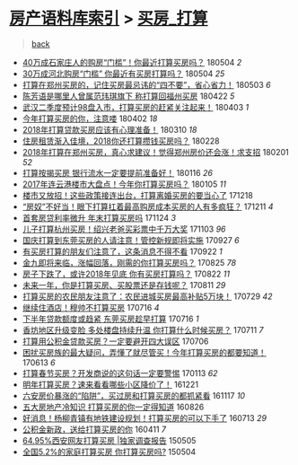 [房产语料库索引](../../README.md)  > [买房_打算](买房_打算.md)
====
> [back](../README.md)

- [40万成石家庄人的购房“门槛”！你最近打算买房吗？](http://jkwz.applinzi.com/ittc/7099273144064017418.html#40%E4%B8%87%E6%88%90%E7%9F%B3%E5%AE%B6%E5%BA%84%E4%BA%BA%E7%9A%84%E8%B4%AD%E6%88%BF%E2%80%9C%E9%97%A8%E6%A7%9B%E2%80%9D%EF%BC%81%E4%BD%A0%E6%9C%80%E8%BF%91%E6%89%93%E7%AE%97%E4%B9%B0%E6%88%BF%E5%90%97%EF%BC%9F) 180504 *2* 
- [30万成河北购房“门槛” 你最近有买房打算吗？](http://jkwz.applinzi.com/ittc/7099172493359318026.html#30%E4%B8%87%E6%88%90%E6%B2%B3%E5%8C%97%E8%B4%AD%E6%88%BF%E2%80%9C%E9%97%A8%E6%A7%9B%E2%80%9D+%E4%BD%A0%E6%9C%80%E8%BF%91%E6%9C%89%E4%B9%B0%E6%88%BF%E6%89%93%E7%AE%97%E5%90%97%EF%BC%9F) 180504 *25* 
- [打算在郑州买房的，记住买房最忌讳的“四不要”，省心省力！](http://jkwz.applinzi.com/ittc/7098812767601689606.html#%E6%89%93%E7%AE%97%E5%9C%A8%E9%83%91%E5%B7%9E%E4%B9%B0%E6%88%BF%E7%9A%84%EF%BC%8C%E8%AE%B0%E4%BD%8F%E4%B9%B0%E6%88%BF%E6%9C%80%E5%BF%8C%E8%AE%B3%E7%9A%84%E2%80%9C%E5%9B%9B%E4%B8%8D%E8%A6%81%E2%80%9D%EF%BC%8C%E7%9C%81%E5%BF%83%E7%9C%81%E5%8A%9B%EF%BC%81) 180503 *6* 
- [陈芳语是哪里人曾属范玮琪旗下 称打算回福州买房](http://jkwz.applinzi.com/ittc/7094801805320127495.html#%E9%99%88%E8%8A%B3%E8%AF%AD%E6%98%AF%E5%93%AA%E9%87%8C%E4%BA%BA%E6%9B%BE%E5%B1%9E%E8%8C%83%E7%8E%AE%E7%90%AA%E6%97%97%E4%B8%8B+%E7%A7%B0%E6%89%93%E7%AE%97%E5%9B%9E%E7%A6%8F%E5%B7%9E%E4%B9%B0%E6%88%BF) 180422 *5* 
- [武汉二季度预计98盘入市，打算买房的赶紧关注起来！](http://jkwz.applinzi.com/ittc/7087805056894370833.html#%E6%AD%A6%E6%B1%89%E4%BA%8C%E5%AD%A3%E5%BA%A6%E9%A2%84%E8%AE%A198%E7%9B%98%E5%85%A5%E5%B8%82%EF%BC%8C%E6%89%93%E7%AE%97%E4%B9%B0%E6%88%BF%E7%9A%84%E8%B5%B6%E7%B4%A7%E5%85%B3%E6%B3%A8%E8%B5%B7%E6%9D%A5%EF%BC%81) 180403 *1* 
- [今年打算买房的你，注意喽](http://jkwz.applinzi.com/ittc/7087396155409564679.html#%E4%BB%8A%E5%B9%B4%E6%89%93%E7%AE%97%E4%B9%B0%E6%88%BF%E7%9A%84%E4%BD%A0%EF%BC%8C%E6%B3%A8%E6%84%8F%E5%96%BD) 180402 *18* 
- [2018年打算贷款买房应该有心理准备！](http://jkwz.applinzi.com/ittc/7078401760614155275.html#2018%E5%B9%B4%E6%89%93%E7%AE%97%E8%B4%B7%E6%AC%BE%E4%B9%B0%E6%88%BF%E5%BA%94%E8%AF%A5%E6%9C%89%E5%BF%83%E7%90%86%E5%87%86%E5%A4%87%EF%BC%81) 180310 *18* 
- [住房租赁渐入佳境，2018你还打算攒钱买房吗？](http://jkwz.applinzi.com/ittc/7072956257051083787.html#%E4%BD%8F%E6%88%BF%E7%A7%9F%E8%B5%81%E6%B8%90%E5%85%A5%E4%BD%B3%E5%A2%83%EF%BC%8C2018%E4%BD%A0%E8%BF%98%E6%89%93%E7%AE%97%E6%94%92%E9%92%B1%E4%B9%B0%E6%88%BF%E5%90%97%EF%BC%9F) 180228  
- [2018年打算在郑州买房，真心求建议！觉得郑州房价还会涨！求支招](http://jkwz.applinzi.com/ittc/7065073279629280273.html#2018%E5%B9%B4%E6%89%93%E7%AE%97%E5%9C%A8%E9%83%91%E5%B7%9E%E4%B9%B0%E6%88%BF%EF%BC%8C%E7%9C%9F%E5%BF%83%E6%B1%82%E5%BB%BA%E8%AE%AE%EF%BC%81%E8%A7%89%E5%BE%97%E9%83%91%E5%B7%9E%E6%88%BF%E4%BB%B7%E8%BF%98%E4%BC%9A%E6%B6%A8%EF%BC%81%E6%B1%82%E6%94%AF%E6%8B%9B) 180201 *52* 
- [打算按揭买房 银行流水一定要提前准备好！](http://jkwz.applinzi.com/ittc/7059262667233952779.html#%E6%89%93%E7%AE%97%E6%8C%89%E6%8F%AD%E4%B9%B0%E6%88%BF+%E9%93%B6%E8%A1%8C%E6%B5%81%E6%B0%B4%E4%B8%80%E5%AE%9A%E8%A6%81%E6%8F%90%E5%89%8D%E5%87%86%E5%A4%87%E5%A5%BD%EF%BC%81) 180116 *26* 
- [2017年连云港楼市大盘点！今年你打算买房吗？](http://jkwz.applinzi.com/ittc/7055153131858428945.html#2017%E5%B9%B4%E8%BF%9E%E4%BA%91%E6%B8%AF%E6%A5%BC%E5%B8%82%E5%A4%A7%E7%9B%98%E7%82%B9%EF%BC%81%E4%BB%8A%E5%B9%B4%E4%BD%A0%E6%89%93%E7%AE%97%E4%B9%B0%E6%88%BF%E5%90%97%EF%BC%9F) 180105 *11* 
- [楼市又放招！这些政策接连出台，打算离婚买房的要当心了](http://jkwz.applinzi.com/ittc/7048368003048014864.html#%E6%A5%BC%E5%B8%82%E5%8F%88%E6%94%BE%E6%8B%9B%EF%BC%81%E8%BF%99%E4%BA%9B%E6%94%BF%E7%AD%96%E6%8E%A5%E8%BF%9E%E5%87%BA%E5%8F%B0%EF%BC%8C%E6%89%93%E7%AE%97%E7%A6%BB%E5%A9%9A%E4%B9%B0%E6%88%BF%E7%9A%84%E8%A6%81%E5%BD%93%E5%BF%83%E4%BA%86) 171218  
- [“房奴”不好当！眼下打算扛着最高购房成本买房的人有多疯狂？](http://jkwz.applinzi.com/ittc/7045905418792993808.html#%E2%80%9C%E6%88%BF%E5%A5%B4%E2%80%9D%E4%B8%8D%E5%A5%BD%E5%BD%93%EF%BC%81%E7%9C%BC%E4%B8%8B%E6%89%93%E7%AE%97%E6%89%9B%E7%9D%80%E6%9C%80%E9%AB%98%E8%B4%AD%E6%88%BF%E6%88%90%E6%9C%AC%E4%B9%B0%E6%88%BF%E7%9A%84%E4%BA%BA%E6%9C%89%E5%A4%9A%E7%96%AF%E7%8B%82%EF%BC%9F) 171211 *4* 
- [首套房贷利率微升 年末打算买房吗](http://jkwz.applinzi.com/ittc/7039570504250295312.html#%E9%A6%96%E5%A5%97%E6%88%BF%E8%B4%B7%E5%88%A9%E7%8E%87%E5%BE%AE%E5%8D%87+%E5%B9%B4%E6%9C%AB%E6%89%93%E7%AE%97%E4%B9%B0%E6%88%BF%E5%90%97) 171124 *3* 
- [儿子打算杭州买房！绍兴老爸买彩票中千万大奖](http://jkwz.applinzi.com/ittc/7031656220530836496.html#%E5%84%BF%E5%AD%90%E6%89%93%E7%AE%97%E6%9D%AD%E5%B7%9E%E4%B9%B0%E6%88%BF%EF%BC%81%E7%BB%8D%E5%85%B4%E8%80%81%E7%88%B8%E4%B9%B0%E5%BD%A9%E7%A5%A8%E4%B8%AD%E5%8D%83%E4%B8%87%E5%A4%A7%E5%A5%96) 171103 *96* 
- [国庆打算到东莞买房的人请注意！管控新规即将实施](http://jkwz.applinzi.com/ittc/7018099892571079697.html#%E5%9B%BD%E5%BA%86%E6%89%93%E7%AE%97%E5%88%B0%E4%B8%9C%E8%8E%9E%E4%B9%B0%E6%88%BF%E7%9A%84%E4%BA%BA%E8%AF%B7%E6%B3%A8%E6%84%8F%EF%BC%81%E7%AE%A1%E6%8E%A7%E6%96%B0%E8%A7%84%E5%8D%B3%E5%B0%86%E5%AE%9E%E6%96%BD) 170927 *6* 
- [有买房打算的朋友们注意了，这条消息不得不看](http://jkwz.applinzi.com/ittc/7016217452688704528.html#%E6%9C%89%E4%B9%B0%E6%88%BF%E6%89%93%E7%AE%97%E7%9A%84%E6%9C%8B%E5%8F%8B%E4%BB%AC%E6%B3%A8%E6%84%8F%E4%BA%86%EF%BC%8C%E8%BF%99%E6%9D%A1%E6%B6%88%E6%81%AF%E4%B8%8D%E5%BE%97%E4%B8%8D%E7%9C%8B) 170922 *1* 
- [金九即将来临，涨幅回落，刚需的你打算买房吗？](http://jkwz.applinzi.com/ittc/7005671528417723408.html#%E9%87%91%E4%B9%9D%E5%8D%B3%E5%B0%86%E6%9D%A5%E4%B8%B4%EF%BC%8C%E6%B6%A8%E5%B9%85%E5%9B%9E%E8%90%BD%EF%BC%8C%E5%88%9A%E9%9C%80%E7%9A%84%E4%BD%A0%E6%89%93%E7%AE%97%E4%B9%B0%E6%88%BF%E5%90%97%EF%BC%9F) 170825 *78* 
- [房子下跌了，或许2018年见底 你有买房打算吗？](http://jkwz.applinzi.com/ittc/7004646131072762896.html#%E6%88%BF%E5%AD%90%E4%B8%8B%E8%B7%8C%E4%BA%86%EF%BC%8C%E6%88%96%E8%AE%B82018%E5%B9%B4%E8%A7%81%E5%BA%95+%E4%BD%A0%E6%9C%89%E4%B9%B0%E6%88%BF%E6%89%93%E7%AE%97%E5%90%97%EF%BC%9F) 170822 *11* 
- [未来一年，你是打算买房、买股票还是存钱呢？](http://jkwz.applinzi.com/ittc/7000638052358423569.html#%E6%9C%AA%E6%9D%A5%E4%B8%80%E5%B9%B4%EF%BC%8C%E4%BD%A0%E6%98%AF%E6%89%93%E7%AE%97%E4%B9%B0%E6%88%BF%E3%80%81%E4%B9%B0%E8%82%A1%E7%A5%A8%E8%BF%98%E6%98%AF%E5%AD%98%E9%92%B1%E5%91%A2%EF%BC%9F) 170811 *29* 
- [打算买房的农民朋友注意了：农民进城买房最高补贴5万块！](http://jkwz.applinzi.com/ittc/6995756623296201744.html#%E6%89%93%E7%AE%97%E4%B9%B0%E6%88%BF%E7%9A%84%E5%86%9C%E6%B0%91%E6%9C%8B%E5%8F%8B%E6%B3%A8%E6%84%8F%E4%BA%86%EF%BC%9A%E5%86%9C%E6%B0%91%E8%BF%9B%E5%9F%8E%E4%B9%B0%E6%88%BF%E6%9C%80%E9%AB%98%E8%A1%A5%E8%B4%B45%E4%B8%87%E5%9D%97%EF%BC%81) 170729 *42* 
- [继续住酒店！穆帅不打算买房](http://jkwz.applinzi.com/ittc/6990978667512333328.html#%E7%BB%A7%E7%BB%AD%E4%BD%8F%E9%85%92%E5%BA%97%EF%BC%81%E7%A9%86%E5%B8%85%E4%B8%8D%E6%89%93%E7%AE%97%E4%B9%B0%E6%88%BF) 170716 *4* 
- [下半年贷款额度或趋紧 东莞买房趁早打算](http://jkwz.applinzi.com/ittc/6990679162556515345.html#%E4%B8%8B%E5%8D%8A%E5%B9%B4%E8%B4%B7%E6%AC%BE%E9%A2%9D%E5%BA%A6%E6%88%96%E8%B6%8B%E7%B4%A7+%E4%B8%9C%E8%8E%9E%E4%B9%B0%E6%88%BF%E8%B6%81%E6%97%A9%E6%89%93%E7%AE%97) 170716 *1* 
- [香坊地区升级变脸 多处楼盘持续升温 你打算什么时候买房？](http://jkwz.applinzi.com/ittc/6989054998129148944.html#%E9%A6%99%E5%9D%8A%E5%9C%B0%E5%8C%BA%E5%8D%87%E7%BA%A7%E5%8F%98%E8%84%B8+%E5%A4%9A%E5%A4%84%E6%A5%BC%E7%9B%98%E6%8C%81%E7%BB%AD%E5%8D%87%E6%B8%A9+%E4%BD%A0%E6%89%93%E7%AE%97%E4%BB%80%E4%B9%88%E6%97%B6%E5%80%99%E4%B9%B0%E6%88%BF%EF%BC%9F) 170711 *7* 
- [打算用公积金贷款买房？一定要避开四大误区](http://jkwz.applinzi.com/ittc/6987128259798893573.html#%E6%89%93%E7%AE%97%E7%94%A8%E5%85%AC%E7%A7%AF%E9%87%91%E8%B4%B7%E6%AC%BE%E4%B9%B0%E6%88%BF%EF%BC%9F%E4%B8%80%E5%AE%9A%E8%A6%81%E9%81%BF%E5%BC%80%E5%9B%9B%E5%A4%A7%E8%AF%AF%E5%8C%BA) 170706  
- [困扰买房族的最大疑问，弄懂了就尽管买！今年打算买房的都要知道！](http://jkwz.applinzi.com/ittc/6978625087736382468.html#%E5%9B%B0%E6%89%B0%E4%B9%B0%E6%88%BF%E6%97%8F%E7%9A%84%E6%9C%80%E5%A4%A7%E7%96%91%E9%97%AE%EF%BC%8C%E5%BC%84%E6%87%82%E4%BA%86%E5%B0%B1%E5%B0%BD%E7%AE%A1%E4%B9%B0%EF%BC%81%E4%BB%8A%E5%B9%B4%E6%89%93%E7%AE%97%E4%B9%B0%E6%88%BF%E7%9A%84%E9%83%BD%E8%A6%81%E7%9F%A5%E9%81%93%EF%BC%81) 170613 *6* 
- [打算春节买房？开发商说的这句话一定要警惕](http://jkwz.applinzi.com/ittc/6922572061624239108.html#%E6%89%93%E7%AE%97%E6%98%A5%E8%8A%82%E4%B9%B0%E6%88%BF%EF%BC%9F%E5%BC%80%E5%8F%91%E5%95%86%E8%AF%B4%E7%9A%84%E8%BF%99%E5%8F%A5%E8%AF%9D%E4%B8%80%E5%AE%9A%E8%A6%81%E8%AD%A6%E6%83%95) 170113 *62* 
- [明年打算买房？速来看看哪些小区降价了！](http://jkwz.applinzi.com/ittc/6914122768227763204.html#%E6%98%8E%E5%B9%B4%E6%89%93%E7%AE%97%E4%B9%B0%E6%88%BF%EF%BC%9F%E9%80%9F%E6%9D%A5%E7%9C%8B%E7%9C%8B%E5%93%AA%E4%BA%9B%E5%B0%8F%E5%8C%BA%E9%99%8D%E4%BB%B7%E4%BA%86%EF%BC%81) 161221  
- [六安房价暴涨的“陷阱”，买过房和打算买房的都抓紧看](http://jkwz.applinzi.com/ittc/6901409190102172677.html#%E5%85%AD%E5%AE%89%E6%88%BF%E4%BB%B7%E6%9A%B4%E6%B6%A8%E7%9A%84%E2%80%9C%E9%99%B7%E9%98%B1%E2%80%9D%EF%BC%8C%E4%B9%B0%E8%BF%87%E6%88%BF%E5%92%8C%E6%89%93%E7%AE%97%E4%B9%B0%E6%88%BF%E7%9A%84%E9%83%BD%E6%8A%93%E7%B4%A7%E7%9C%8B) 161117 *10* 
- [五大房地产冷知识 打算买房的你一定得知道](http://jkwz.applinzi.com/ittc/6870562785368474628.html#%E4%BA%94%E5%A4%A7%E6%88%BF%E5%9C%B0%E4%BA%A7%E5%86%B7%E7%9F%A5%E8%AF%86+%E6%89%93%E7%AE%97%E4%B9%B0%E6%88%BF%E7%9A%84%E4%BD%A0%E4%B8%80%E5%AE%9A%E5%BE%97%E7%9F%A5%E9%81%93) 160826  
- [好消息！杨柳青镇有地铁建设规划！打算买房的可以下手了](http://jkwz.applinzi.com/ittc/6854396028719203333.html#%E5%A5%BD%E6%B6%88%E6%81%AF%EF%BC%81%E6%9D%A8%E6%9F%B3%E9%9D%92%E9%95%87%E6%9C%89%E5%9C%B0%E9%93%81%E5%BB%BA%E8%AE%BE%E8%A7%84%E5%88%92%EF%BC%81%E6%89%93%E7%AE%97%E4%B9%B0%E6%88%BF%E7%9A%84%E5%8F%AF%E4%BB%A5%E4%B8%8B%E6%89%8B%E4%BA%86) 160713 *29* 
- [公积金新政，送给打算买房的你](http://jkwz.applinzi.com/ittc/6819772148096697349.html#%E5%85%AC%E7%A7%AF%E9%87%91%E6%96%B0%E6%94%BF%EF%BC%8C%E9%80%81%E7%BB%99%E6%89%93%E7%AE%97%E4%B9%B0%E6%88%BF%E7%9A%84%E4%BD%A0) 160411 *7* 
- [64.95%西安网友打算买房 |独家调查报告](http://jkwz.applinzi.com/ittc/547650611411459355.html#64.95%25%E8%A5%BF%E5%AE%89%E7%BD%91%E5%8F%8B%E6%89%93%E7%AE%97%E4%B9%B0%E6%88%BF+%7C%E7%8B%AC%E5%AE%B6%E8%B0%83%E6%9F%A5%E6%8A%A5%E5%91%8A) 150505  
- [全国5.2%的家庭打算买房 你打算买房吗?](http://jkwz.applinzi.com/ittc/547650611408573333.html#%E5%85%A8%E5%9B%BD5.2%25%E7%9A%84%E5%AE%B6%E5%BA%AD%E6%89%93%E7%AE%97%E4%B9%B0%E6%88%BF+%E4%BD%A0%E6%89%93%E7%AE%97%E4%B9%B0%E6%88%BF%E5%90%97%3F) 150504  
